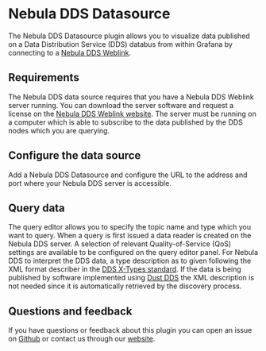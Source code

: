 # Nebula DDS Datasource

The Nebula DDS Datasource plugin allows you to visualize data published on a Data Distribution Service (DDS) databus from within Grafana by connecting to a [Nebula DDS Weblink](https://www.s2e-systems.com/products/nebula-dds-weblink/).

## Requirements

The Nebula DDS data source requires that you have a Nebula DDS Weblink server running. You can download the server software and request a license on the [Nebula DDS Weblink website](https://www.s2e-systems.com/products/nebula-dds-weblink/). The server must be running on a computer which is able to subscribe to the data published by the DDS nodes which you are querying.

## Configure the data source

Add a Nebula DDS Datasource and configure the URL to the address and port where your Nebula DDS server is accessible.

## Query data

The query editor allows you to specify the topic name and type which you want to query. When a query is first issued a data reader is created on the Nebula DDS server. A selection of relevant Quality-of-Service (QoS) settings are available to be configured on the query editor panel. For Nebula DDS to interpret the DDS data, a type description as to given following the XML format describer in the [DDS X-Types standard](https://www.omg.org/spec/DDS-XTypes/1.3/PDF). If the data is being published by software implemented using [Dust DDS](https://github.com/s2e-systems/dust-dds) the XML description is not needed since it is automatically retrieved by the discovery process.

## Questions and feedback

If you have questions or feedback about this plugin you can open an issue on [Github](https://github.com/s2e-systems/nebula-dds-grafana-plugin) or contact us through our [website](https://www.s2e-systems.com/).
